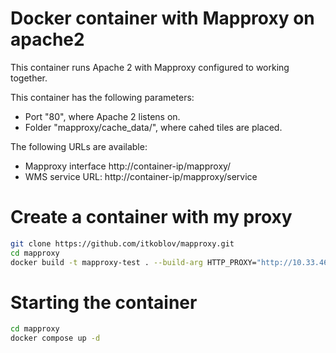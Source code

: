 # Docker container with Mapproxy on apache2

This container runs Apache 2 with Mapproxy configured to working together.

This container has the following parameters:

* Port "80", where Apache 2 listens on.
* Folder "mapproxy/cache_data/", where cahed tiles are placed.

The following URLs are available:

* Mapproxy interface http://container-ip/mapproxy/
* WMS service URL: http://container-ip/mapproxy/service

# Create a container with my proxy

```sh
git clone https://github.com/itkoblov/mapproxy.git
cd mapproxy
docker build -t mapproxy-test . --build-arg HTTP_PROXY="http://10.33.46.5:8080"
```

# Starting the container

```sh
cd mapproxy
docker compose up -d
```
